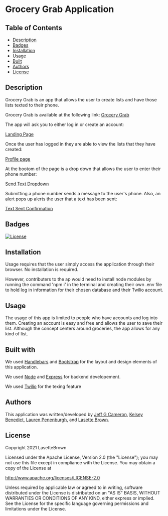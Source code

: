 # Grocery Grab Application

## Table of Contents

- [Description](#description)
- [Badges](#badges)
- [Installation](#installation)
- [Usage](#usage)
- [Built](#built)
- [Authors](#authors)
- [License](#license)

## Description

Grocery Grab is an app that allows the user to create lists and have those lists texted to their phone.

Grocery Grab is available at the following link: [Grocery Grab](https://tranquil-bastion-55254.herokuapp.com/)

The app will ask you to either log in or create an account:

[Landing Page](./public/readme-images/landing-page.PNG)

Once the user has logged in they are able to view the lists that they have created:

[Profile page](./public/readme-images/profile-page.PNG)

At the bootom of the page is a drop down that allows the user to enter their phone number:

[Send Text Dropdown](./public/readme-images/send-text-dropdown.PNG)

Submitting a phone number sends a message to the user's phone. Also, an alert pops up alerts the user that a text has been sent:

[Text Sent Confirmation](./public/readme-images/text-sent-image.PNG)

## Badges

[![License](https://img.shields.io/badge/License-Apache%202.0-blue.svg)](https://opensource.org/licenses/Apache-2.0)

## Installation

Usage requires that the user simply access the application through their browser. No installation is required.

However, contributers to the ap would need to install node modules by running the command 'npm i' in the terminal and creating their own .env file to hold log in information for their chosen database and their Twilio account.

## Usage

The usage of this app is limited to people who have accounts and log into them. Creating an account is easy and free and allows the user to save their list. Although the concept centers around groceries, the app allows for any kind of list.

## Built with

We used [Handlebars](https://handlebarsjs.com/) and [Bootstrap](https://getbootstrap.com/) for the layout and design elements of this application.

We used [Node](https://nodejs.org/en/) and [Express](https://expressjs.com/) for backend developement.

We used [Twilio](https://www.twilio.com/go/twilio-brand-sales-1?utm_source=google&utm_medium=cpc&utm_term=twilio&utm_campaign=G_S_NAMER_Brand_Twilio&gclid=CjwKCAjwjuqDBhAGEiwAdX2cj-lnr5hrfRhdiC0N6zuE2csF8DCWEv1DInQo2HeoGrAwoudIlwdzgRoCjP0QAvD_BwE) for the texing feature

## Authors

This application was written/developed by [Jeff G Cameron](https://github.com/jeffgcameron), [Kelsey Benedict](https://github.com/kelseybenedict), [Lauren Penenburgh](https://github.com/lpenenburgh), and [Lasette Brown](https://github.com/LasetteBrown).

## License

Copyright 2021 LasetteBrown

Licensed under the Apache License, Version 2.0 (the "License");
you may not use this file except in compliance with the License.
You may obtain a copy of the License at

http://www.apache.org/licenses/LICENSE-2.0

Unless required by applicable law or agreed to in writing, software
distributed under the License is distributed on an "AS IS" BASIS,
WITHOUT WARRANTIES OR CONDITIONS OF ANY KIND, either express or implied.
See the License for the specific language governing permissions and
limitations under the License.
